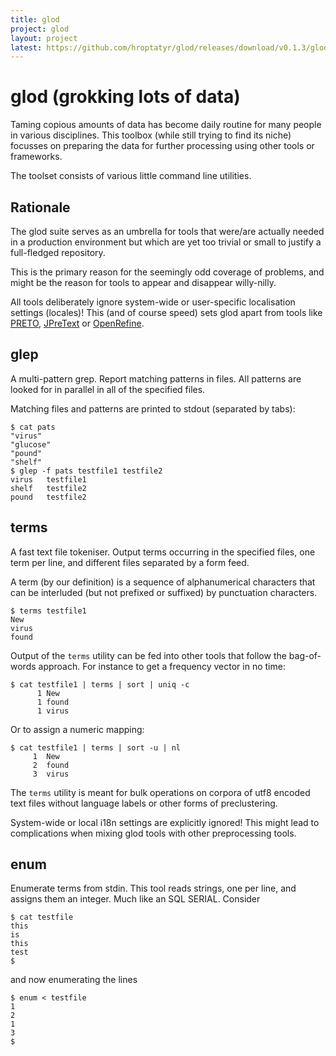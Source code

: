 ```yaml
---
title: glod
project: glod
layout: project
latest: https://github.com/hroptatyr/glod/releases/download/v0.1.3/glod-0.1.3.tar.xz
---
```


glod (grokking lots of data)
============================

Taming copious amounts of data has become daily routine for many people
in various disciplines.  This toolbox (while still trying to find its
niche) focusses on preparing the data for further processing using other
tools or frameworks.

The toolset consists of various little command line utilities.

Rationale
---------
The glod suite serves as an umbrella for tools that were/are actually
needed in a production environment but which are yet too trivial or
small to justify a full-fledged repository.

This is the primary reason for the seemingly odd coverage of problems,
and might be the reason for tools to appear and disappear willy-nilly.

All tools deliberately ignore system-wide or user-specific localisation
settings (locales)!  This (and of course speed) sets glod apart from
tools like [PRETO][1], [JPreText][3] or [OpenRefine][2].


glep
----
A multi-pattern grep.
Report matching patterns in files.
All patterns are looked for in parallel in all of the specified files.

Matching files and patterns are printed to stdout (separated by tabs):

    $ cat pats
    "virus"
    "glucose"
    "pound"
    "shelf"
    $ glep -f pats testfile1 testfile2
    virus	testfile1
    shelf	testfile2
    pound	testfile2


terms
-----
A fast text file tokeniser.
Output terms occurring in the specified files, one term per line, and
different files separated by a form feed.

A term (by our definition) is a sequence of alphanumerical characters
that can be interluded (but not prefixed or suffixed) by punctuation
characters.

    $ terms testfile1
    New
    virus
    found

Output of the `terms` utility can be fed into other tools that follow
the bag-of-words approach.  For instance to get a frequency vector in no
time:

    $ cat testfile1 | terms | sort | uniq -c
          1 New
          1 found
          1 virus

Or to assign a numeric mapping:

    $ cat testfile1 | terms | sort -u | nl
         1  New
         2  found
         3  virus

The `terms` utility is meant for bulk operations on corpora of utf8
encoded text files without language labels or other forms of
preclustering.

System-wide or local i18n settings are explicitly ignored!  This might
lead to complications when mixing glod tools with other preprocessing
tools.


enum
----

Enumerate terms from stdin.  This tool reads strings, one per line, and
assigns them an integer.  Much like an SQL SERIAL.  Consider

    $ cat testfile
    this
    is
    this
    test
    $

and now enumerating the lines

    $ enum < testfile
    1
    2
    1
    3
    $


  [1]: http://code.google.com/p/preto/
  [2]: http://openrefine.org/
  [3]: http://sites.labic.icmc.usp.br/torch/msd2011/jpretext/

